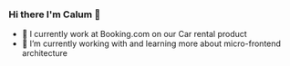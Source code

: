### Hi there I'm Calum 👋

<!--
**calflan/calflan** is a ✨ _special_ ✨ repository because its `README.md` (this file) appears on your GitHub profile. -->

- 🔭 I currently work at Booking.com on our Car rental product
- 🌱 I’m currently working with and learning more about micro-frontend architecture
